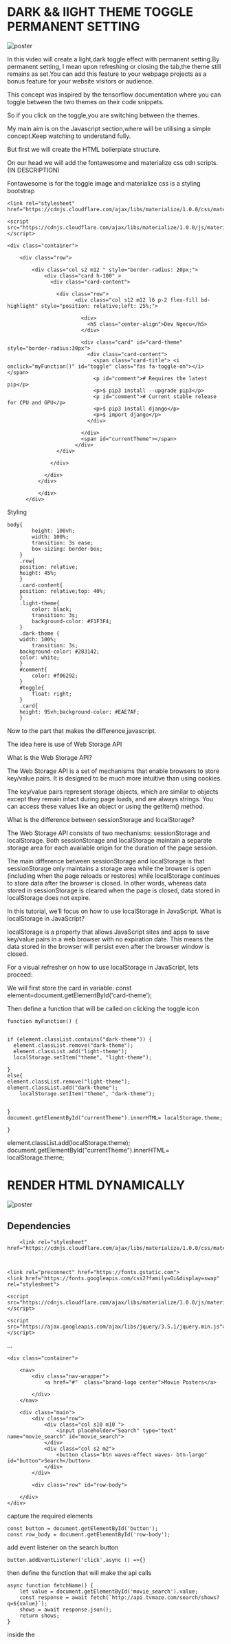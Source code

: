 # DARK && lIGHT THEME TOGGLE PERMANENT SETTING

![poster](static/img/theme.png)

In this video will create a light,dark toggle effect with permanent setting.By permanent setting, I mean upon refreshing or closing the tab,the theme still remains as set.You can add this feature to your webpage projects as a bonus feature for your website visitors or audience.

This concept was inspired by the tensorflow documentation where you can toggle between the two themes on their code snippets.

So if you click on the toggle,you are switching between the themes.

My main aim is on the Javascript section,where will be utilising a simple concept.Keep watching to understand fully.

But first we will create the HTML boilerplate structure.

On our head we will add the fontawesome and materialize css cdn scripts.(IN DESCRIPTION)

Fontawesome is for the toggle image and materialize css is a styling bootstrap 

    <link rel="stylesheet" href="https://cdnjs.cloudflare.com/ajax/libs/materialize/1.0.0/css/materialize.min.css">

    <script src="https://cdnjs.cloudflare.com/ajax/libs/materialize/1.0.0/js/materialize.min.js"></script>

    <div class="container">

        <div class="row">

            <div class="col s2 m12 " style="border-radius: 20px;">
                <div class="card h-100" >
                  <div class="card-content">

                    <div class="row">
                          <div class="col s12 m12 l6 p-2 flex-fill bd-highlight" style="position: relative;left: 25%;">

                            <div>
                              <h5 class="center-align">Dev Ngecu</h5>
                            </div>

                            <div class="card" id="card-theme" style="border-radius:30px">
                              <div class="card-content">
                                <span class="card-title"> <i onclick="myFunction()" id="toggle" class="fas fa-toggle-on"></i></span>
                                <p id="comment"># Requires the latest pip</p>
                                <p>$ pip3 install --upgrade pip3</p>
                                <p id="comment"># Current stable release for CPU and GPU</p>
                                <p>$ pip3 install django</p>
                                <p>$ import django</p>
                              </div>
                         
                            </div>
                            <span id="currentTheme"></span>
                          </div>
                    </div>
                  
                  </div>
            
                </div>
              </div>

              </div>
          </div>


Styling 

    body{
            height: 100vh;
            width: 100%;
            transition: 3s ease;
            box-sizing: border-box;
        }
        .row{
        position: relative;
        height: 45%;
        }
        .card-content{
        position: relative;top: 40%;
        }
        .light-theme{
            color: black;
            transition: 3s;
            background-color: #F1F3F4;
        }
        .dark-theme {
        width: 100%;
            transition: 3s;
        background-color: #283142;
        color: white;
        }
        #comment{
            color: #f06292;
        }
        #toggle{
            float: right;
        }
        .card{
        height: 95vh;background-color: #EAE7AF;
        }


Now to the part that makes the difference,javascript.

The idea here is use of Web Storage API

What is the Web Storage API?

The Web Storage API is a set of mechanisms that enable browsers to store key/value pairs. It is designed to be much more intuitive than using cookies.

The key/value pairs represent storage objects, which are similar to objects except they remain intact during page loads, and are always strings. You can access these values like an object or using the getItem() method.

What is the difference between sessionStorage and localStorage?

The Web Storage API consists of two mechanisms: sessionStorage and localStorage. Both sessionStorage and localStorage maintain a separate storage area for each available origin for the duration of the page session.

The main difference between sessionStorage and localStorage is that sessionStorage only maintains a storage area while the browser is open (including when the page reloads or restores) while localStorage continues to store data after the browser is closed. In other words, whereas data stored in sessionStorage is cleared when the page is closed, data stored in localStorage does not expire.

In this tutorial, we’ll focus on how to use localStorage in JavaScript.
What is localStorage in JavaScript?

localStorage is a property that allows JavaScript sites and apps to save key/value pairs in a web browser with no expiration date. This means the data stored in the browser will persist even after the browser window is closed.

For a visual refresher on how to use localStorage in JavaScript, lets proceed:

We will first store the card in variable:
    const element=document.getElementById('card-theme');

Then define a function that will be called on clicking the toggle icon

    function myFunction() {
       

    if (element.classList.contains("dark-theme")) {
      element.classList.remove("dark-theme");
      element.classList.add("light-theme");
      localStorage.setItem("theme", "light-theme");

    }
    else{
    element.classList.remove("light-theme");
    element.classList.add("dark-theme");
        localStorage.setItem("theme", "dark-theme");


    }
    document.getElementById("currentTheme").innerHTML= localStorage.theme;

    }



element.classList.add(localStorage.theme);
document.getElementById("currentTheme").innerHTML= localStorage.theme;


# RENDER HTML DYNAMICALLY

![poster](static/img/poster.png)

## Dependencies

        <link rel="stylesheet" href="https://cdnjs.cloudflare.com/ajax/libs/materialize/1.0.0/css/materialize.min.css">



    <link rel="preconnect" href="https://fonts.gstatic.com">
    <link href="https://fonts.googleapis.com/css2?family=Oi&display=swap" rel="stylesheet">

    <script src="https://cdnjs.cloudflare.com/ajax/libs/materialize/1.0.0/js/materialize.min.js"></script>

    <script src="https://ajax.googleapis.com/ajax/libs/jquery/3.5.1/jquery.min.js"></script>


...
    
    <div class="container">

        <nav>
            <div class="nav-wrapper">
                <a href="#"  class="brand-logo center">Movie Posters</a>

            </div>
        </nav>

        <div class="main">
            <div class="row">
                <div class="col s10 m10 ">
                    <input placeholder="Search" type="text" name="movie_search" id="movie_search">
                </div>
                <div class="col s2 m2">
                    <button class="btn waves-effect waves- btn-large" id="button">Search</button>
                </div>
            </div>

            <div class="row" id="row-body">
               
        </div>
    </div>

capture the required elements

    const button = document.getElementById('button');
    const row_body = document.getElementById('row-body');

add event listener on the search button
    
    button.addEventListener('click',async () =>{}

then define the function that will make the api calls

    async function fetchName() {
        let value = document.getElementById('movie_search').value;
        const response = await fetch(`http://api.tvmaze.com/search/shows?q=${value}`);
        shows = await response.json();
        return shows;
    }    

inside the 